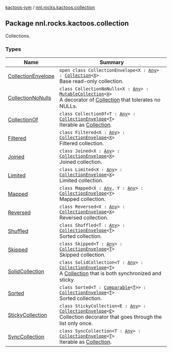 [kactoos-jvm](../index.md) / [nnl.rocks.kactoos.collection](./index.md)

## Package nnl.rocks.kactoos.collection


Collections.

### Types

| Name | Summary |
|---|---|
| [CollectionEnvelope](-collection-envelope/index.md) | `open class CollectionEnvelope<X : `[`Any`](https://kotlinlang.org/api/latest/jvm/stdlib/kotlin/-any/index.html)`> : `[`Collection`](https://kotlinlang.org/api/latest/jvm/stdlib/kotlin.collections/-collection/index.html)`<`[`X`](-collection-envelope/index.md#X)`>`<br>Base read-only collection. |
| [CollectionNoNulls](-collection-no-nulls/index.md) | `class CollectionNoNulls<X : `[`Any`](https://kotlinlang.org/api/latest/jvm/stdlib/kotlin/-any/index.html)`> : `[`MutableCollection`](https://kotlinlang.org/api/latest/jvm/stdlib/kotlin.collections/-mutable-collection/index.html)`<`[`X`](-collection-no-nulls/index.md#X)`>`<br>A decorator of [Collection](https://kotlinlang.org/api/latest/jvm/stdlib/kotlin.collections/-collection/index.html) that tolerates no NULLs. |
| [CollectionOf](-collection-of/index.md) | `class CollectionOf<T : `[`Any`](https://kotlinlang.org/api/latest/jvm/stdlib/kotlin/-any/index.html)`> : `[`CollectionEnvelope`](-collection-envelope/index.md)`<`[`T`](-collection-of/index.md#T)`>`<br>Iterable as [Collection](https://kotlinlang.org/api/latest/jvm/stdlib/kotlin.collections/-collection/index.html). |
| [Filtered](-filtered/index.md) | `class Filtered<X : `[`Any`](https://kotlinlang.org/api/latest/jvm/stdlib/kotlin/-any/index.html)`> : `[`CollectionEnvelope`](-collection-envelope/index.md)`<`[`X`](-filtered/index.md#X)`>`<br>Filtered collection. |
| [Joined](-joined/index.md) | `class Joined<X : `[`Any`](https://kotlinlang.org/api/latest/jvm/stdlib/kotlin/-any/index.html)`> : `[`CollectionEnvelope`](-collection-envelope/index.md)`<`[`X`](-joined/index.md#X)`>`<br>Joined collection. |
| [Limited](-limited/index.md) | `class Limited<X : `[`Any`](https://kotlinlang.org/api/latest/jvm/stdlib/kotlin/-any/index.html)`> : `[`CollectionEnvelope`](-collection-envelope/index.md)`<`[`X`](-limited/index.md#X)`>`<br>Limited collection. |
| [Mapped](-mapped/index.md) | `class Mapped<X : `[`Any`](https://kotlinlang.org/api/latest/jvm/stdlib/kotlin/-any/index.html)`, Y : `[`Any`](https://kotlinlang.org/api/latest/jvm/stdlib/kotlin/-any/index.html)`> : `[`CollectionEnvelope`](-collection-envelope/index.md)`<`[`Y`](-mapped/index.md#Y)`>`<br>Mapped collection. |
| [Reversed](-reversed/index.md) | `class Reversed<X : `[`Any`](https://kotlinlang.org/api/latest/jvm/stdlib/kotlin/-any/index.html)`> : `[`CollectionEnvelope`](-collection-envelope/index.md)`<`[`X`](-reversed/index.md#X)`>`<br>Reversed collection. |
| [Shuffled](-shuffled/index.md) | `class Shuffled<T : `[`Any`](https://kotlinlang.org/api/latest/jvm/stdlib/kotlin/-any/index.html)`> : `[`CollectionEnvelope`](-collection-envelope/index.md)`<`[`T`](-shuffled/index.md#T)`>`<br>Sorted collection. |
| [Skipped](-skipped/index.md) | `class Skipped<T : `[`Any`](https://kotlinlang.org/api/latest/jvm/stdlib/kotlin/-any/index.html)`> : `[`CollectionEnvelope`](-collection-envelope/index.md)`<`[`T`](-skipped/index.md#T)`>`<br>Skipped collection. |
| [SolidCollection](-solid-collection/index.md) | `class SolidCollection<T : `[`Any`](https://kotlinlang.org/api/latest/jvm/stdlib/kotlin/-any/index.html)`> : `[`CollectionEnvelope`](-collection-envelope/index.md)`<`[`T`](-solid-collection/index.md#T)`>`<br>A [Collection](https://kotlinlang.org/api/latest/jvm/stdlib/kotlin.collections/-collection/index.html) that is both synchronized and sticky. |
| [Sorted](-sorted/index.md) | `class Sorted<T : `[`Comparable`](https://kotlinlang.org/api/latest/jvm/stdlib/kotlin/-comparable/index.html)`<`[`T`](-sorted/index.md#T)`>> : `[`CollectionEnvelope`](-collection-envelope/index.md)`<`[`T`](-sorted/index.md#T)`>`<br>Sorted collection. |
| [StickyCollection](-sticky-collection/index.md) | `class StickyCollection<E : `[`Any`](https://kotlinlang.org/api/latest/jvm/stdlib/kotlin/-any/index.html)`> : `[`CollectionEnvelope`](-collection-envelope/index.md)`<`[`E`](-sticky-collection/index.md#E)`>`<br>Collection decorator that goes through the list only once. |
| [SyncCollection](-sync-collection/index.md) | `class SyncCollection<T : `[`Any`](https://kotlinlang.org/api/latest/jvm/stdlib/kotlin/-any/index.html)`> : `[`CollectionEnvelope`](-collection-envelope/index.md)`<`[`T`](-sync-collection/index.md#T)`>`<br>Iterable as [Collection](https://kotlinlang.org/api/latest/jvm/stdlib/kotlin.collections/-collection/index.html). |
